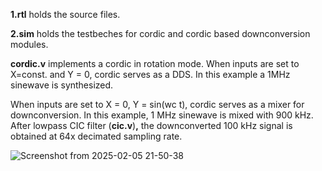 **1.rtl** holds the source files.

**2.sim** holds the  testbeches for cordic and cordic based downconversion modules.

**cordic.v** implements a cordic in rotation mode. When inputs are set to X=const. and Y = 0, cordic serves as a DDS. In this example a 1MHz sinewave is synthesized.

When inputs are set to X = 0, Y = sin(wc t), cordic serves as a mixer for downconversion.
In this example, 1 MHz sinewave is mixed with 900 kHz. After lowpass CIC filter (**cic.v**)**,** the downconverted 100 kHz signal is obtained at 64x decimated sampling rate.

![Screenshot from 2025-02-05 21-50-38](https://github.com/user-attachments/assets/d67a455d-1f42-43a5-8563-e40613d3d251)
